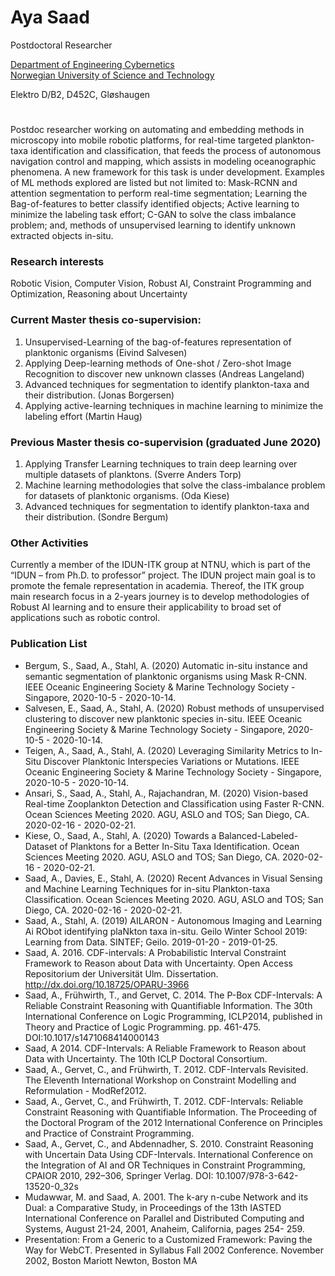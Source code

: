 # Aya Saad 

Postdoctoral Researcher

[Department of Engineering Cybernetics](https://www.ntnu.no/itk)  
[Norwegian University of Science and Technology](https://www.ntnu.no) 

Elektro D/B2, D452C, Gløshaugen

#

Postdoc researcher working on automating and embedding methods in microscopy into mobile robotic platforms, for real-time targeted plankton-taxa identification and classification, that feeds the process of autonomous navigation control and mapping, which assists in modeling oceanographic phenomena. A new framework for this task is under development. Examples of ML methods explored are listed but not limited to: Mask-RCNN and attention segmentation to perform real-time segmentation; Learning the Bag-of-features to better classify identified objects; Active learning to minimize the labeling task effort; C-GAN to solve the class imbalance problem; and, methods of unsupervised learning to identify unknown extracted objects in-situ.

### Research interests 
Robotic Vision, Computer Vision, Robust AI, Constraint Programming and Optimization, Reasoning about Uncertainty

### Current Master thesis co-supervision:
1. Unsupervised-Learning of the bag-of-features representation of planktonic organisms (Eivind Salvesen)
2. Applying Deep-learning methods of One-shot / Zero-shot Image Recognition to discover new unknown classes (Andreas Langeland)
3. Advanced techniques for segmentation to identify plankton-taxa and their distribution. (Jonas Borgersen)
4. Applying active-learning techniques in machine learning to minimize the labeling effort (Martin Haug)

### Previous Master thesis co-supervision (graduated June 2020)
1. Applying Transfer Learning techniques to train deep learning over multiple datasets of planktons. (Sverre Anders Torp)
2. Machine learning methodologies that solve the class-imbalance problem for datasets of planktonic organisms. (Oda Kiese)
3. Advanced techniques for segmentation to identify plankton-taxa and their distribution. (Sondre Bergum)

### Other Activities
Currently a member of the IDUN-ITK group at NTNU, which is part of the “IDUN – from Ph.D. to professor” project. The IDUN project main goal is to promote the female representation in academia. Thereof, the ITK group main research focus in a 2-years journey is to develop methodologies of Robust AI learning and to ensure their applicability to broad set of applications such as robotic control.

### Publication List
- Bergum, S., Saad, A., Stahl, A. (2020) Automatic in-situ instance and semantic segmentation of planktonic organisms using Mask R-CNN. IEEE Oceanic Engineering Society & Marine Technology Society - Singapore, 2020-10-5 - 2020-10-14.
- Salvesen, E., Saad, A., Stahl, A. (2020) Robust methods of unsupervised clustering to discover new planktonic species in-situ. IEEE Oceanic Engineering Society & Marine Technology Society - Singapore, 2020-10-5 - 2020-10-14.
- Teigen, A., Saad, A., Stahl, A. (2020) Leveraging Similarity Metrics to In-Situ Discover Planktonic Interspecies Variations or Mutations. IEEE Oceanic Engineering Society & Marine Technology Society - Singapore, 2020-10-5 - 2020-10-14.
- Ansari, S., Saad, A., Stahl, A., Rajachandran, M. (2020) Vision-based Real-time Zooplankton Detection and Classification using Faster R-CNN. Ocean Sciences Meeting 2020. AGU, ASLO and TOS; San Diego, CA. 2020-02-16 - 2020-02-21.
- Kiese, O., Saad, A., Stahl, A. (2020) Towards a Balanced-Labeled-Dataset of Planktons for a Better In-Situ Taxa Identification. Ocean Sciences Meeting 2020. AGU, ASLO and TOS; San Diego, CA. 2020-02-16 - 2020-02-21.
- Saad, A., Davies, E., Stahl, A. (2020) Recent Advances in Visual Sensing and Machine Learning Techniques for in-situ Plankton-taxa Classification. Ocean Sciences Meeting 2020. AGU, ASLO and TOS; San Diego, CA. 2020-02-16 - 2020-02-21.
- Saad, A., Stahl, A. (2019) AILARON - Autonomous Imaging and Learning Ai RObot identifying plaNkton taxa in-situ. Geilo Winter School 2019: Learning from Data. SINTEF; Geilo. 2019-01-20 - 2019-01-25.
- Saad, A. 2016. CDF-intervals: A Probabilistic Interval Constraint Framework to Reason about Data with Uncertainty. Open Access Repositorium der Universität Ulm. Dissertation. http://dx.doi.org/10.18725/OPARU-3966
- Saad, A., Frühwirth, T., and Gervet, C. 2014. The P-Box CDF-Intervals: A Reliable Constraint Reasoning with Quantifiable Information. The 30th International Conference on Logic Programming, ICLP2014, published in Theory and Practice of Logic Programming. pp. 461-475. DOI:10.1017/s1471068414000143
- Saad, A 2014. CDF-Intervals: A Reliable Framework to Reason about Data with Uncertainty. The 10th ICLP Doctoral Consortium. 
- Saad, A., Gervet, C., and Frühwirth, T. 2012. CDF-Intervals Revisited. The Eleventh International Workshop on Constraint Modelling and Reformulation - ModRef2012.
- Saad, A., Gervet, C., and Frühwirth, T. 2012. CDF-Intervals: Reliable Constraint Reasoning with Quantifiable Information. The Proceeding of the Doctoral Program of the 2012 International Conference on Principles and Practice of Constraint Programming. 
- Saad, A., Gervet, C., and Abdennadher, S. 2010. Constraint Reasoning with Uncertain Data Using CDF-Intervals. International Conference on the Integration of AI and OR Techniques in Constraint Programming, CPAIOR 2010, 292–306, Springer Verlag. DOI: 10.1007/978-3-642-13520-0_32s
- Mudawwar, M. and Saad, A. 2001. The k-ary n-cube Network and its Dual: a Comparative Study, in Proceedings of the 13th IASTED International Conference on Parallel and Distributed Computing and Systems, August 21-24, 2001, Anaheim, California, pages 254- 259. 
- Presentation: From a Generic to a Customized Framework: Paving the Way for WebCT. Presented in Syllabus Fall 2002 Conference. November 2002, Boston Mariott Newton, Boston MA
